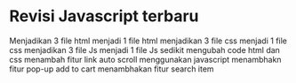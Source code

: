 # Revisi Javascript terbaru

Menjadikan 3 file html menjadi 1 file html
menjadikan 3 file css menjadi 1 file css
menjadikan 3 file Js menjadi 1 file Js
sedikit mengubah code html dan css
menambah fitur link auto scroll menggunakan javascript
menambhakn fitur pop-up add to cart
menambhakan fitur search item
